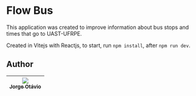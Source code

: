 # Flow Bus

This application was created to improve information about bus stops and times that go to UAST-UFRPE.

Created in Vitejs with Reactjs, to start, run `npm install`, after `npm run dev`.  

## Author
| [<img src="https://avatars.githubusercontent.com/jorgeotavio?s=115"><br><sub>Jorge Otávio</sub>](https://github.com/jorgeotavio) |
| :---: |
